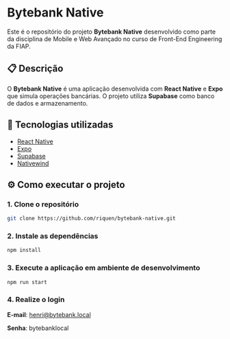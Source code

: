 # Bytebank Native

Este é o repositório do projeto **Bytebank Native** desenvolvido como parte da disciplina de Mobile e Web Avançado no curso de Front-End Engineering da FIAP.

## 📋 Descrição

O **Bytebank Native** é uma aplicação desenvolvida com **React Native** e **Expo** que simula operações bancárias. O projeto utiliza **Supabase** como banco de dados e armazenamento.

## 🚀 Tecnologias utilizadas

- [React Native](https://reactnative.dev/)
- [Expo](https://expo.dev/)
- [Supabase](https://supabase.io/)
- [Nativewind](https://www.nativewind.dev/)

## ⚙️ Como executar o projeto

### 1. Clone o repositório
```bash
git clone https://github.com/riquen/bytebank-native.git
```

### 2. Instale as dependências
```bash
npm install
```

### 3. Execute a aplicação em ambiente de desenvolvimento
```bash
npm run start
```

### 4. Realize o login
**E-mail**: henri@bytebank.local

**Senha**: bytebanklocal
